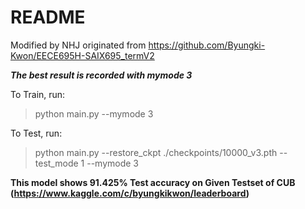 # README

Modified by NHJ originated from 
https://github.com/Byungki-Kwon/EECE695H-SAIX695_termV2

***The best result is recorded with mymode 3***

To Train, run:

> python main.py --mymode 3

To Test, run:

> python main.py --restore_ckpt ./checkpoints/10000_v3.pth --test_mode 1 --mymode 3

**This model shows 91.425% Test accuracy on Given Testset of CUB (https://www.kaggle.com/c/byungkikwon/leaderboard)**
